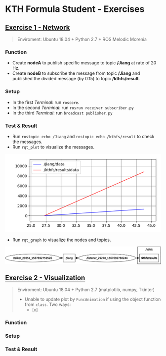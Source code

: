 # KTH Formula Student - Exercises
## [Exercise 1 - Network](/kthfsdv/src/exc1)
> Enviroment: Ubuntu 18.04 + Python 2.7 + ROS Melodic Morenia
### Function
- Create **nodeA** to publish specific message to topic **/Jiang** at rate of 20 Hz.
- Create **nodeB** to subscribe the message from topic **/Jiang** and published the divided message (by 0.15) to topic **/kthfs/result**.
### Setup
- In the first *Terminal*: run `roscore`.
- In the second *Terminal*: run `rosrun receiver subscriber.py`
- In the third *Terminal*: run `broadcast publisher.py`
### Test & Result
- Run `rostopic echo /Jiang` and `rostopic echo /kthfs/result` to check the messages.
- Run `rqt_plot` to visualize the messages.
<p align="center">
    <img src="/kthfsdv/src/rosplot.png" alt>
</p>

- Run `rqt_graph` to visualize the nodes and topics.
<p align="center">
    <img src="/kthfsdv/src/rosgraph.png" alt>
</p>

## [Exercise 2 - Visualization](/exc2)
> Enviroment: Ubuntu 18.04 + Python 2.7 (matplotlib, numpy, Tkinter)
> - Unable to update plot by `FuncAnimation` if using the object function from `class`. Two ways:
>   - [x]
### Function
### Setup
### Test & Result
